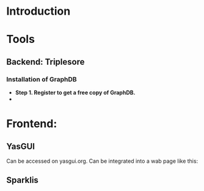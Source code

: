 # Introduction

# Tools

## Backend: Triplesore

### Installation of GraphDB
- **Step 1. Register to get a free copy of GraphDB.**
- 

## 

# Frontend: 

## YasGUI
Can be accessed on yasgui.org.
Can be integrated into a wab page like this:




## Sparklis